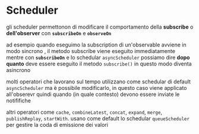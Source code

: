 # Scheduler

gli scheduler permettonon di modificare il comportamento della **subscribe** o **dell'observer** con **`subscribeOn`**  e   **`observeOn`**  

ad esempio quando eseguimo la subscription di un'observable avviene in modo sincrono , il metodo subscribe viene eseguito immediatamente mentre con  **`subscribeOn`**  e lo schedular `asyncScheduler`   possiamo dire **dopo quanto** deve essere eseguito il metodo `subscribe()`    in questo modo diventa asincrono

molti operatori che lavorano sul tempo utilizzano come schedular di default `asyncScheduler`  ma è possibile modificarlo, in questo caso viene applicato all'obserevr quindi quando \(in quale contesto\) devono essere inviate le notififiche

altri operatori come  `cache`, `combineLatest`, `concat`, `expand`, `merge`, `publishReplay`, `startWith`. usano come default lo schedular `queueScheduler`  per gestire la coda di emissione dei valori

